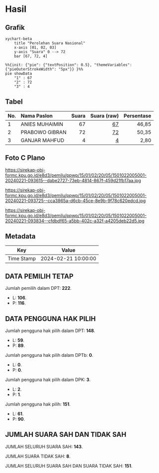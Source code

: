 # Hasil

## Grafik

```mermaid
xychart-beta
    title "Perolehan Suara Nasional"
    x-axis [01, 02, 03]
    y-axis "Suara" 0 --> 72
    bar [67, 72, 4]
```

```mermaid
%%{init: {"pie": {"textPosition": 0.5}, "themeVariables": {"pieOuterStrokeWidth": "5px"}} }%%
pie showData
    "1" : 67
    "2" : 72
    "3" : 4
```

## Tabel

| No. | Nama Paslon    | Suara | Suara (raw) | Persentase |
|:--- |:-------------- | -----:| -----------:| ----------:|
| 1   | ANIES MUHAIMIN | 67    | [67][p-1]   | 46,85      |
| 2   | PRABOWO GIBRAN | 72    | [72][p-2]   | 50,35      |
| 3   | GANJAR MAHFUD  | 4     | [4][p-3]    | 2,80       |


[p-1]: https://github.com/gigit-pemilu/pemilu-2024/blob/main/pilpres/hitung-suara/sub/15-jambi/sub/01--kerinci/sub/02-danau-kerinci/sub/2005-tebing-tinggi/sub/001-tps/sub/paslon-1.txt
[p-2]: https://github.com/gigit-pemilu/pemilu-2024/blob/main/pilpres/hitung-suara/sub/15-jambi/sub/01--kerinci/sub/02-danau-kerinci/sub/2005-tebing-tinggi/sub/001-tps/sub/paslon-2.txt
[p-3]: https://github.com/gigit-pemilu/pemilu-2024/blob/main/pilpres/hitung-suara/sub/15-jambi/sub/01--kerinci/sub/02-danau-kerinci/sub/2005-tebing-tinggi/sub/001-tps/sub/paslon-3.txt

## Foto C Plano

https://sirekap-obj-formc.kpu.go.id/e8d3/pemilu/ppwp/15/01/02/20/05/1501022005001-20240221-093615--dabe2727-73eb-4814-867f-459d21fb17aa.jpg

https://sirekap-obj-formc.kpu.go.id/e8d3/pemilu/ppwp/15/01/02/20/05/1501022005001-20240221-093725--cca3865a-d6cb-45ce-8e9b-9f78c620edcd.jpg

https://sirekap-obj-formc.kpu.go.id/e8d3/pemilu/ppwp/15/01/02/20/05/1501022005001-20240221-093834--cfdbdf65-a5bb-402c-a32f-a4205deb22d5.jpg


## Metadata

| Key        | Value               |
| ---------- | ------------------- |
| Time Stamp | 2024-02-21 10:00:00 |


## DATA PEMILIH TETAP

Jumlah pemilih dalam DPT: **222**.
 * L: **106**.
 * P: **116**.

## DATA PENGGUNA HAK PILIH

Jumlah pengguna hak pilih dalam DPT: **148**.
 * L: **59**.
 * P: **89**.

Jumlah pengguna hak pilih dalam DPTb: **0**.
 * L: **0**.
 * P: **0**.

Jumlah pengguna hak pilih dalam DPK: **3**.
 * L: **2**.
 * P: **1**.

Jumlah pengguna hak pilih: **151**.
 * L: **61**.
 * P: **90**.

## JUMLAH SUARA SAH DAN TIDAK SAH

JUMLAH SELURUH SUARA SAH: **143**.

JUMLAH SUARA TIDAK SAH: **8**.

JUMLAH SELURUH SUARA SAH DAN SUARA TIDAK SAH: **151**.


